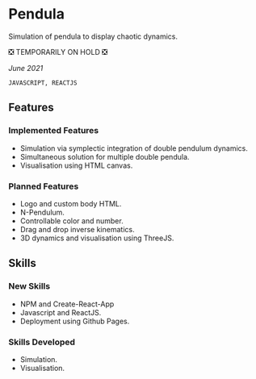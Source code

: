 # **Pendula**

Simulation of pendula to display chaotic dynamics.

:negative_squared_cross_mark: TEMPORARILY ON HOLD :negative_squared_cross_mark:

_June 2021_

```JAVASCRIPT, REACTJS```

## **Features** 

### **Implemented Features**

* Simulation via symplectic integration of double pendulum dynamics.
* Simultaneous solution for multiple double pendula.
* Visualisation using HTML canvas.

### **Planned Features**

* Logo and custom body HTML.
* N-Pendulum.
* Controllable color and number.
* Drag and drop inverse kinematics.
* 3D dynamics and visualisation using ThreeJS.

## **Skills**

### **New Skills**

* NPM and Create-React-App
* Javascript and ReactJS.
* Deployment using Github Pages.

### **Skills Developed**

* Simulation.
* Visualisation.
